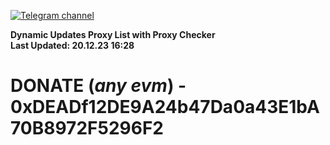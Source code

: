[![Telegram channel](https://img.shields.io/endpoint?url=https://runkit.io/damiankrawczyk/telegram-badge/branches/master?url=https://t.me/n4z4v0d)](https://t.me/n4z4v0d) 

**Dynamic Updates Proxy List with Proxy Checker**  
**Last Updated: 20.12.23 16:28**

# DONATE (_any evm_) - 0xDEADf12DE9A24b47Da0a43E1bA70B8972F5296F2
